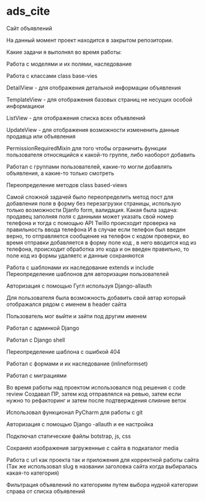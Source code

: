 # ads_cite
Сайт объявлений

На данный момент проект находится в закрытом репозитории.

Какие задачи я выполнял во время работы:

Работа с моделями и их полями, наследование

Работа с классами class base-vies

DetailView - для отображения детальной информации объявления

TemplateView - для отображения базовых страниц не несущих особой информациюи

ListView - для отображения списка всех объявлений

UpdateView - для отображения возможности измененить данные продавца или объявления

PermissionRequiredMixin для того чтобы ограничить функции пользователя относящийся к какой-то группе, либо наоборот добавить 

Работал с группами пользователей, какие-то могли добавлять объявления, а какие-то только смотреть 

Переопределение методов class based-views

Самой сложной задачей было переопределить метод пост для добавления поля в форму без перезагрузки страницы, 
использую только возможности Djanfo form, валидация.
Какая была задача: продавец заполняя поля с данными может указать свой номер телефона и тогда с помощью API Twillo происходит проверка на правильность ввода телефона 
И в случае если телефон был введен верно, то отправляется сообщение на телефон с кодом проверки, во время отправки добавляется в форму поле код , в него вводится код из телефона, происходит обработка это кода и он введен правильно, то поле код из формы удаляетс и данные сохраняются

Работа с шаблонами их наследование extends и include
Переопределение шаблонов для авторизации пользователей 

Авторизация с помощью Гугл используя Django-allauth

Для пользователя была возможность добавить свой автар который отображался рядом с именем в header сайта

Пользователь мог выйти и зайти под другим именем

Работал с админкой Django

Работал с Django shell

Переопределение шаблона с ошибкой 404

Работал с формами и их наследование (inlineformset)

Работал с миграциями 

Во время работы над проектом использовался под решения с code review
Создавал ПР, затем код отправлялся на ревью, затем если нужно  то рефакторинг и затем после подтверждения слияние веток 

Использовал функционал PyCharm для работы с git

Авторизация с помощью Django -allauth и ее настройка 

Подключал статические файлы botstrap, js, css

Сохранял изображения загруженные с сайта в подкаталог media 

Работа с url как проекта так и приложения для корректной работы сайта 
(Так же использовал slug в названии заголовка сайта когда выбиралась какая-то категория)

Фильтрация объявлений по категориям путем выбора нудной категории справа от списка объявлений
